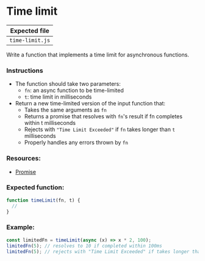 # Time limit

| Expected file   |
| --------------- |
| `time-limit.js` |

Write a function that implements a time limit for asynchronous functions.

### Instructions

- The function should take two parameters:
  - `fn`: an async function to be time-limited
  - `t`: time limit in milliseconds
- Return a new time-limited version of the input function that:
  - Takes the same arguments as `fn`
  - Returns a promise that resolves with `fn`'s result if fn completes within t milliseconds
  - Rejects with `"Time Limit Exceeded"` if `fn` takes longer than `t` milliseconds
  - Properly handles any errors thrown by `fn`

### Resources:

- [Promise](https://developer.mozilla.org/ru/docs/Web/JavaScript/Reference/Global_Objects/Promise)

### Expected function:

```js
function timeLimit(fn, t) {
  //
}
```

### Example:

```js
const limitedFn = timeLimit(async (x) => x * 2, 100);
limitedFn(5); // resolves to 10 if completed within 100ms
limitedFn(5); // rejects with "Time Limit Exceeded" if takes longer than 100ms
```
